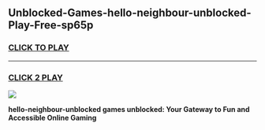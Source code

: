 
## Unblocked-Games-hello-neighbour-unblocked-Play-Free-sp65p
<h3>
<a href="https://premium76.site?title=hello-neighbour-unblocked&ref=12A">CLICK TO PLAY</a></h3>
<hr>

<h3>
<a href="https://premium76.site?title=hello-neighbour-unblocked&ref=12A">CLICK 2 PLAY</a>
  
</h3>

<a href="https://premium76.site?title=hello-neighbour-unblocked&ref=12A"><img src="https://clearcache.store/games.png"></a>


**hello-neighbour-unblocked games unblocked: Your Gateway to Fun and Accessible Online Gaming**
